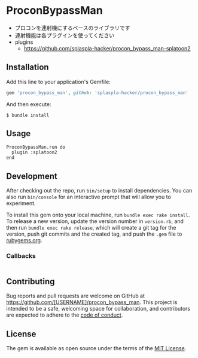 # ProconBypassMan
* プロコンを連射機にするベースのライブラリです
* 連射機能は各プラグインを使ってください
* plugins
    * https://github.com/splaspla-hacker/procon_bypass_man-splatoon2

## Installation

Add this line to your application's Gemfile:

```ruby
gem 'procon_bypass_man', github: 'splaspla-hacker/procon_bypass_man'
```

And then execute:

    $ bundle install

## Usage
```
ProconBypassMan.run do
  plugin :splatoon2
end
```

## Development

After checking out the repo, run `bin/setup` to install dependencies. You can also run `bin/console` for an interactive prompt that will allow you to experiment.

To install this gem onto your local machine, run `bundle exec rake install`. To release a new version, update the version number in `version.rb`, and then run `bundle exec rake release`, which will create a git tag for the version, push git commits and the created tag, and push the `.gem` file to [rubygems.org](https://rubygems.org).

### Callbacks
```
```

## Contributing

Bug reports and pull requests are welcome on GitHub at https://github.com/[USERNAME]/procon_bypass_man. This project is intended to be a safe, welcoming space for collaboration, and contributors are expected to adhere to the [code of conduct](https://github.com/[USERNAME]/procon_bypass_man/blob/master/CODE_OF_CONDUCT.md).

## License

The gem is available as open source under the terms of the [MIT License](https://opensource.org/licenses/MIT).
